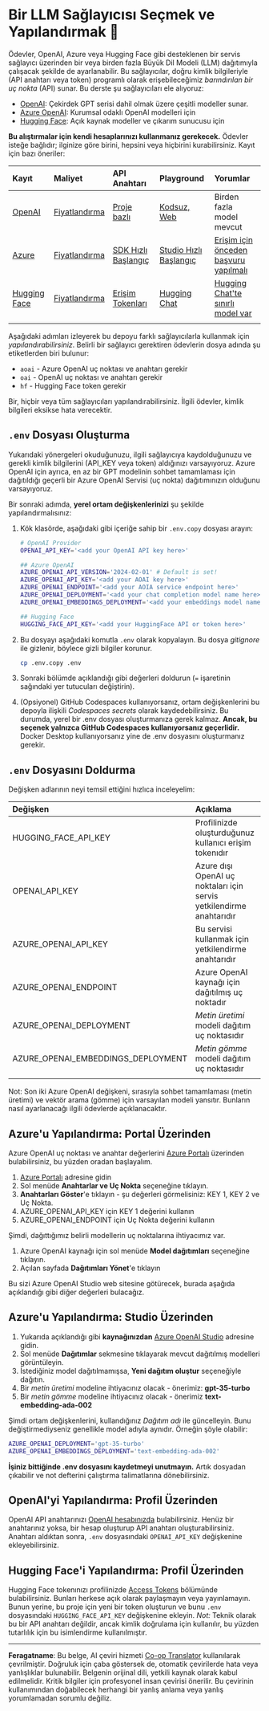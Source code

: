 <!--
CO_OP_TRANSLATOR_METADATA:
{
  "original_hash": "49ededa179004ea998664c780fbeac39",
  "translation_date": "2025-08-26T16:47:35+00:00",
  "source_file": "00-course-setup/03-providers.md",
  "language_code": "tr"
}
-->
# Bir LLM Sağlayıcısı Seçmek ve Yapılandırmak 🔑

Ödevler, OpenAI, Azure veya Hugging Face gibi desteklenen bir servis sağlayıcı üzerinden bir veya birden fazla Büyük Dil Modeli (LLM) dağıtımıyla çalışacak şekilde de ayarlanabilir. Bu sağlayıcılar, doğru kimlik bilgileriyle (API anahtarı veya token) programlı olarak erişebileceğimiz _barındırılan bir uç nokta_ (API) sunar. Bu derste şu sağlayıcıları ele alıyoruz:

 - [OpenAI](https://platform.openai.com/docs/models?WT.mc_id=academic-105485-koreyst): Çekirdek GPT serisi dahil olmak üzere çeşitli modeller sunar.
 - [Azure OpenAI](https://learn.microsoft.com/azure/ai-services/openai/?WT.mc_id=academic-105485-koreyst): Kurumsal odaklı OpenAI modelleri için
 - [Hugging Face](https://huggingface.co/docs/hub/index?WT.mc_id=academic-105485-koreyst): Açık kaynak modeller ve çıkarım sunucusu için

**Bu alıştırmalar için kendi hesaplarınızı kullanmanız gerekecek.** Ödevler isteğe bağlıdır; ilginize göre birini, hepsini veya hiçbirini kurabilirsiniz. Kayıt için bazı öneriler:

| Kayıt | Maliyet | API Anahtarı | Playground | Yorumlar |
|:---|:---|:---|:---|:---|
| [OpenAI](https://platform.openai.com/signup?WT.mc_id=academic-105485-koreyst)| [Fiyatlandırma](https://openai.com/pricing#language-models?WT.mc_id=academic-105485-koreyst)| [Proje bazlı](https://platform.openai.com/api-keys?WT.mc_id=academic-105485-koreyst) | [Kodsuz, Web](https://platform.openai.com/playground?WT.mc_id=academic-105485-koreyst) | Birden fazla model mevcut |
| [Azure](https://aka.ms/azure/free?WT.mc_id=academic-105485-koreyst)| [Fiyatlandırma](https://azure.microsoft.com/pricing/details/cognitive-services/openai-service/?WT.mc_id=academic-105485-koreyst)| [SDK Hızlı Başlangıç](https://learn.microsoft.com/azure/ai-services/openai/quickstart?WT.mc_id=academic-105485-koreyst)| [Studio Hızlı Başlangıç](https://learn.microsoft.com/azure/ai-services/openai/quickstart?WT.mc_id=academic-105485-koreyst) |  [Erişim için önceden başvuru yapılmalı](https://learn.microsoft.com/azure/ai-services/openai/?WT.mc_id=academic-105485-koreyst)|
| [Hugging Face](https://huggingface.co/join?WT.mc_id=academic-105485-koreyst) | [Fiyatlandırma](https://huggingface.co/pricing) | [Erişim Tokenları](https://huggingface.co/docs/hub/security-tokens?WT.mc_id=academic-105485-koreyst) | [Hugging Chat](https://huggingface.co/chat/?WT.mc_id=academic-105485-koreyst)| [Hugging Chat'te sınırlı model var](https://huggingface.co/chat/models?WT.mc_id=academic-105485-koreyst) |
| | | | | |

Aşağıdaki adımları izleyerek bu depoyu farklı sağlayıcılarla kullanmak için _yapılandırabilirsiniz_. Belirli bir sağlayıcı gerektiren ödevlerin dosya adında şu etiketlerden biri bulunur:

- `aoai` - Azure OpenAI uç noktası ve anahtarı gerekir
- `oai` - OpenAI uç noktası ve anahtarı gerekir
- `hf` - Hugging Face token gerekir

Bir, hiçbir veya tüm sağlayıcıları yapılandırabilirsiniz. İlgili ödevler, kimlik bilgileri eksikse hata verecektir.

## `.env` Dosyası Oluşturma

Yukarıdaki yönergeleri okuduğunuzu, ilgili sağlayıcıya kaydolduğunuzu ve gerekli kimlik bilgilerini (API_KEY veya token) aldığınızı varsayıyoruz. Azure OpenAI için ayrıca, en az bir GPT modelinin sohbet tamamlaması için dağıtıldığı geçerli bir Azure OpenAI Servisi (uç nokta) dağıtımınızın olduğunu varsayıyoruz.

Bir sonraki adımda, **yerel ortam değişkenlerinizi** şu şekilde yapılandırmalısınız:

1. Kök klasörde, aşağıdaki gibi içeriğe sahip bir `.env.copy` dosyası arayın:

   ```bash
   # OpenAI Provider
   OPENAI_API_KEY='<add your OpenAI API key here>'

   ## Azure OpenAI
   AZURE_OPENAI_API_VERSION='2024-02-01' # Default is set!
   AZURE_OPENAI_API_KEY='<add your AOAI key here>'
   AZURE_OPENAI_ENDPOINT='<add your AOIA service endpoint here>'
   AZURE_OPENAI_DEPLOYMENT='<add your chat completion model name here>' 
   AZURE_OPENAI_EMBEDDINGS_DEPLOYMENT='<add your embeddings model name here>'

   ## Hugging Face
   HUGGING_FACE_API_KEY='<add your HuggingFace API or token here>'
   ```

2. Bu dosyayı aşağıdaki komutla `.env` olarak kopyalayın. Bu dosya _gitignore_ ile gizlenir, böylece gizli bilgiler korunur.

   ```bash
   cp .env.copy .env
   ```

3. Sonraki bölümde açıklandığı gibi değerleri doldurun (`=` işaretinin sağındaki yer tutucuları değiştirin).

4. (Opsiyonel) GitHub Codespaces kullanıyorsanız, ortam değişkenlerini bu depoyla ilişkili _Codespaces secrets_ olarak kaydedebilirsiniz. Bu durumda, yerel bir .env dosyası oluşturmanıza gerek kalmaz. **Ancak, bu seçenek yalnızca GitHub Codespaces kullanıyorsanız geçerlidir.** Docker Desktop kullanıyorsanız yine de .env dosyasını oluşturmanız gerekir.

## `.env` Dosyasını Doldurma

Değişken adlarının neyi temsil ettiğini hızlıca inceleyelim:

| Değişken  | Açıklama  |
| :--- | :--- |
| HUGGING_FACE_API_KEY | Profilinizde oluşturduğunuz kullanıcı erişim tokenıdır |
| OPENAI_API_KEY | Azure dışı OpenAI uç noktaları için servis yetkilendirme anahtarıdır |
| AZURE_OPENAI_API_KEY | Bu servisi kullanmak için yetkilendirme anahtarıdır |
| AZURE_OPENAI_ENDPOINT | Azure OpenAI kaynağı için dağıtılmış uç noktadır |
| AZURE_OPENAI_DEPLOYMENT | _Metin üretimi_ modeli dağıtım uç noktasıdır |
| AZURE_OPENAI_EMBEDDINGS_DEPLOYMENT | _Metin gömme_ modeli dağıtım uç noktasıdır |
| | |

Not: Son iki Azure OpenAI değişkeni, sırasıyla sohbet tamamlaması (metin üretimi) ve vektör arama (gömme) için varsayılan modeli yansıtır. Bunların nasıl ayarlanacağı ilgili ödevlerde açıklanacaktır.

## Azure'u Yapılandırma: Portal Üzerinden

Azure OpenAI uç noktası ve anahtar değerlerini [Azure Portalı](https://portal.azure.com?WT.mc_id=academic-105485-koreyst) üzerinden bulabilirsiniz, bu yüzden oradan başlayalım.

1. [Azure Portalı](https://portal.azure.com?WT.mc_id=academic-105485-koreyst) adresine gidin
1. Sol menüde **Anahtarlar ve Uç Nokta** seçeneğine tıklayın.
1. **Anahtarları Göster**'e tıklayın - şu değerleri görmelisiniz: KEY 1, KEY 2 ve Uç Nokta.
1. AZURE_OPENAI_API_KEY için KEY 1 değerini kullanın
1. AZURE_OPENAI_ENDPOINT için Uç Nokta değerini kullanın

Şimdi, dağıttığımız belirli modellerin uç noktalarına ihtiyacımız var.

1. Azure OpenAI kaynağı için sol menüde **Model dağıtımları** seçeneğine tıklayın.
1. Açılan sayfada **Dağıtımları Yönet**'e tıklayın

Bu sizi Azure OpenAI Studio web sitesine götürecek, burada aşağıda açıklandığı gibi diğer değerleri bulacağız.

## Azure'u Yapılandırma: Studio Üzerinden

1. Yukarıda açıklandığı gibi **kaynağınızdan** [Azure OpenAI Studio](https://oai.azure.com?WT.mc_id=academic-105485-koreyst) adresine gidin.
1. Sol menüde **Dağıtımlar** sekmesine tıklayarak mevcut dağıtılmış modelleri görüntüleyin.
1. İstediğiniz model dağıtılmamışsa, **Yeni dağıtım oluştur** seçeneğiyle dağıtın.
1. Bir _metin üretimi_ modeline ihtiyacınız olacak - önerimiz: **gpt-35-turbo**
1. Bir _metin gömme_ modeline ihtiyacınız olacak - önerimiz **text-embedding-ada-002**

Şimdi ortam değişkenlerini, kullandığınız _Dağıtım adı_ ile güncelleyin. Bunu değiştirmediyseniz genellikle model adıyla aynıdır. Örneğin şöyle olabilir:

```bash
AZURE_OPENAI_DEPLOYMENT='gpt-35-turbo'
AZURE_OPENAI_EMBEDDINGS_DEPLOYMENT='text-embedding-ada-002'
```

**İşiniz bittiğinde .env dosyasını kaydetmeyi unutmayın.** Artık dosyadan çıkabilir ve not defterini çalıştırma talimatlarına dönebilirsiniz.

## OpenAI'yi Yapılandırma: Profil Üzerinden

OpenAI API anahtarınızı [OpenAI hesabınızda](https://platform.openai.com/api-keys?WT.mc_id=academic-105485-koreyst) bulabilirsiniz. Henüz bir anahtarınız yoksa, bir hesap oluşturup API anahtarı oluşturabilirsiniz. Anahtarı aldıktan sonra, `.env` dosyasındaki `OPENAI_API_KEY` değişkenine ekleyebilirsiniz.

## Hugging Face'i Yapılandırma: Profil Üzerinden

Hugging Face tokenınızı profilinizde [Access Tokens](https://huggingface.co/settings/tokens?WT.mc_id=academic-105485-koreyst) bölümünde bulabilirsiniz. Bunları herkese açık olarak paylaşmayın veya yayınlamayın. Bunun yerine, bu proje için yeni bir token oluşturun ve bunu `.env` dosyasındaki `HUGGING_FACE_API_KEY` değişkenine ekleyin. _Not:_ Teknik olarak bu bir API anahtarı değildir, ancak kimlik doğrulama için kullanılır, bu yüzden tutarlılık için bu isimlendirme kullanılmıştır.

---

**Feragatname**:
Bu belge, AI çeviri hizmeti [Co-op Translator](https://github.com/Azure/co-op-translator) kullanılarak çevrilmiştir. Doğruluk için çaba göstersek de, otomatik çevirilerde hata veya yanlışlıklar bulunabilir. Belgenin orijinal dili, yetkili kaynak olarak kabul edilmelidir. Kritik bilgiler için profesyonel insan çevirisi önerilir. Bu çevirinin kullanımından doğabilecek herhangi bir yanlış anlama veya yanlış yorumlamadan sorumlu değiliz.